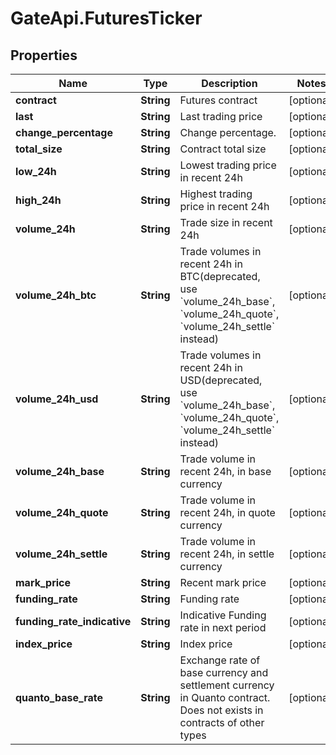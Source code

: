 # GateApi.FuturesTicker

## Properties

Name | Type | Description | Notes
------------ | ------------- | ------------- | -------------
**contract** | **String** | Futures contract | [optional] 
**last** | **String** | Last trading price | [optional] 
**change_percentage** | **String** | Change percentage. | [optional] 
**total_size** | **String** | Contract total size | [optional] 
**low_24h** | **String** | Lowest trading price in recent 24h | [optional] 
**high_24h** | **String** | Highest trading price in recent 24h | [optional] 
**volume_24h** | **String** | Trade size in recent 24h | [optional] 
**volume_24h_btc** | **String** | Trade volumes in recent 24h in BTC(deprecated, use &#x60;volume_24h_base&#x60;, &#x60;volume_24h_quote&#x60;, &#x60;volume_24h_settle&#x60; instead) | [optional] 
**volume_24h_usd** | **String** | Trade volumes in recent 24h in USD(deprecated, use &#x60;volume_24h_base&#x60;, &#x60;volume_24h_quote&#x60;, &#x60;volume_24h_settle&#x60; instead) | [optional] 
**volume_24h_base** | **String** | Trade volume in recent 24h, in base currency | [optional] 
**volume_24h_quote** | **String** | Trade volume in recent 24h, in quote currency | [optional] 
**volume_24h_settle** | **String** | Trade volume in recent 24h, in settle currency | [optional] 
**mark_price** | **String** | Recent mark price | [optional] 
**funding_rate** | **String** | Funding rate | [optional] 
**funding_rate_indicative** | **String** | Indicative Funding rate in next period | [optional] 
**index_price** | **String** | Index price | [optional] 
**quanto_base_rate** | **String** | Exchange rate of base currency and settlement currency in Quanto contract. Does not exists in contracts of other types | [optional] 

